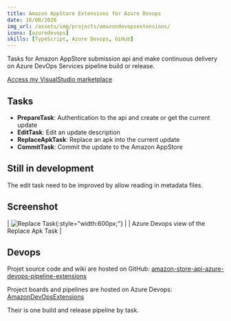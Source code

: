 ```yaml
---
title: Amazon AppStore Extensions for Azure Devops
date: 16/08/2020
img_url: /assets/img/projects/amazondevopsextensions/
icons: [azuredevops]
skills: [TypeScript, Azure Devops, GiHub]
---
```


Tasks for Amazon AppStore submission api and make continuous delivery on Azure DevOps Services pipeline build or release.

[Access my VisualStudio marketplace](https://marketplace.visualstudio.com/publishers/MaxenceRaoux)

## Tasks

- __PrepareTask__: Authentication to the api and create or get the current update
- __EditTask__: Edit an update description
- __ReplaceApkTask__: Replace an apk into the current update
- __CommitTask__: Commit the update to the Amazon AppStore

## Still in development

The edit task need to be improved by allow reading in metadata files. 

## Screenshot

| ![Replace Task]({{page.img_url}}screenshot.png){:style="width:600px;"} |
| Azure Devops view of the Replace Apk Task |

## Devops

Projet source code and wiki are hosted on GitHub: [amazon-store-api-azure-devops-pipeline-extensions](https://github.com/Maouxi/amazon-store-api-azure-devops-pipeline-extensions)

Project boards and pipelines are hosted on Azure Devops: [AmazonDevOpsExtensions](https://dev.azure.com/maxenceraoux/AmazonDevOpsExtensions)

Their is one build and release pipeline by task.